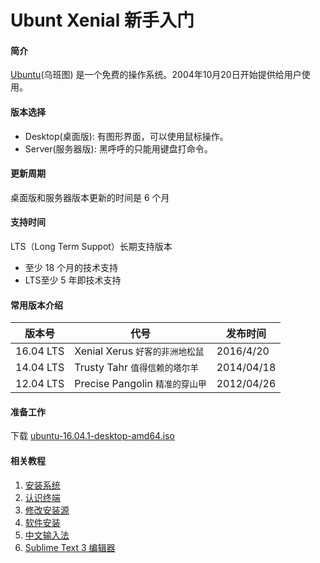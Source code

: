 # Ubunt Xenial 新手入门

#### 简介

[Ubuntu](http://www.ubuntu.com/)(乌班图) 是一个免费的操作系统。2004年10月20日开始提供给用户使用。


#### 版本选择

* Desktop(桌面版): 有图形界面，可以使用鼠标操作。
* Server(服务器版): 黑呼呼的只能用键盘打命令。

#### 更新周期

桌面版和服务器版本更新的时间是 6 个月

#### 支持时间
LTS（Long Term Suppot）长期支持版本

* 至少 18 个月的技术支持
* LTS至少 5 年即技术支持

####  常用版本介绍

版本号 | 代号| 发布时间
----------|------------------------------------------|---------------|
16.04 LTS | Xenial Xerus <code>好客的非洲地松鼠</code> | 2016/4/20
14.04 LTS | Trusty Tahr <code>值得信赖的塔尔羊</code>  | 2014/04/18
12.04 LTS | Precise Pangolin <code>精准的穿山甲</code> | 2012/04/26

#### 准备工作

下载 [ubuntu-16.04.1-desktop-amd64.iso](http://mirrors.163.com/ubuntu-releases/16.04.1/ubuntu-16.04.1-desktop-amd64.iso)


#### 相关教程

1. [安装系统](install.md)
2. [认识终端](terminal.md)
3. [修改安装源](ubuntu/sources.md)
4. [软件安装](ubuntu/apt.md)
5. [中文输入法](ubuntu/chinese_input.md)
6. [Sublime Text 3 编辑器](ubuntu/sublime.md)


